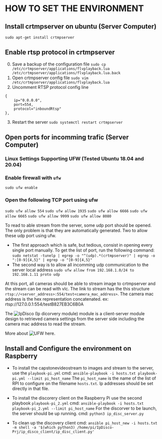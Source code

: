 # HOW TO SET THE ENVIRONMENT

## Install crtmpserver on ubuntu (Server Computer)
`sudo apt-get install crtmpserver`

## Enable rtsp protocol in crtmpserver
0. Save a backup of the configuration file
`sudo cp /etc/crtmpserver/applications/flvplayback.lua /etc/crtmpserver/applications/flvplayback.lua.back`
1. Open crtmpserver config file
`sudo vim /etc/crtmpserver/applications/flvplayback.lua`
2. Uncomment RTSP protocol config line
```
{
	ip="0.0.0.0",
	port=554,
	protocol="inboundRtsp"
},
```

3. Restart the server
`sudo systemctl restart crtmpserver`

## Open ports for incomming trafic (Server Computer)
### Linux Settings Supporting UFW (Tested Ubuntu 18.04 and 20.04)
### Enable firewall with `ufw`
`sudo ufw enable`

### Open the following TCP port using ufw
`sudo ufw allow 554`
`sudo ufw allow 1935`
`sudo ufw allow 6666`
`sudo ufw allow 6665`
`sudo ufw allow 9999`
`sudo ufw allow 8080`

To read to able stream from the server, some udp port should be opened. The only problem is that they are automatically generated. Two to allow these udp port using ufw.
- The first approach which is safe, but tedious, consist in opening every single port manually. To get the list of port, run the following command:
`sudo netstat -tunelp | egrep -o "^(udp).*(crtmpserver)" | egrep -o ":[0-9]{4,5}" | egrep -o "[0-9]{4,5}"`
- The second way is to allow all incomming udp communication to the server local address
`sudo ufw allow from 192.168.1.0/24 to 192.168.1.11 proto udp`


At this port, all cameras should be able to stream image to crtmpserver and the stream can be read with vlc. The link to stream has the this structure `rtsp://<server_address>:554/test<camera_mac_address>`. The camera mac address is the hex representation concatenated. ex: rtsp://127.0.0.1:554/testB827EB3C6B0A

The ![IpDisco](http://dev.camertronix.com/Immersion-Grp/IpDisco-Prj) (Ip dicorvery module) module is a client-server module design to retrieved camera settings from the server side including the camera mac address to read the stream.

More about ![UFW here](https://help.ubuntu.com/community/UFW).

## Install and Configure the environment on Raspberry
- To install the capstonevideostream to images and stream to the server, use the `playbook-pi.yml`
  cmd: `ansible-playbook -i hosts.txt playbook-pi.yml --limit pi_host_name`
  The `pi_host_name` is the name of the list of RPI to configure on the filename `hosts.txt`. Ip addresses should be set directly in that file.

- To install the discorery client on the Raspberry Pi use the second playbook `playbook-pi_2.yml`
   cmd: `ansible-playbook -i hosts.txt playbook-pi_2.yml --limit pi_host_name`
   For the discorver to be launch, the server should be up running.
   cmd:  `python3 ip_disc_server.py`

- To clean up the discovery client
   cmd: `ansible pi_host_new -i hosts.txt -m shell -a '$(which python3) /home/pi/IpDisco-Prj/ip_disco_client/ip_disc_client.py'`
   
   
   

